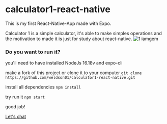 # calculator1-react-native

<p>This is my first React-Native-App made with Expo.</p>

Calculator 1 is a simple calculator, it's able to make simples operations and the motivation to made it is just for study about react-native.
![1 iamgem](https://user-images.githubusercontent.com/56852794/196331147-bac2e074-6382-485a-ac91-8627ddcac62a.jpeg)

<h3>Do you want to run it?</h3>
<p>you'll need to have installed NodeJs 16.18v and expo-cli</p>
<p>make a fork of this project or clone it to your computer <code>git clone https://github.com/weldson01/calculator1-react-native.git</code></p>
<p>install all dependencies <code>npm install</code></p>
<p>try run it <code>npm start</code></p>
<p>good job!</p>
<a href="https://www.linkedin.com/in/weldson-carlos/" target="blank">Let's chat</a>

